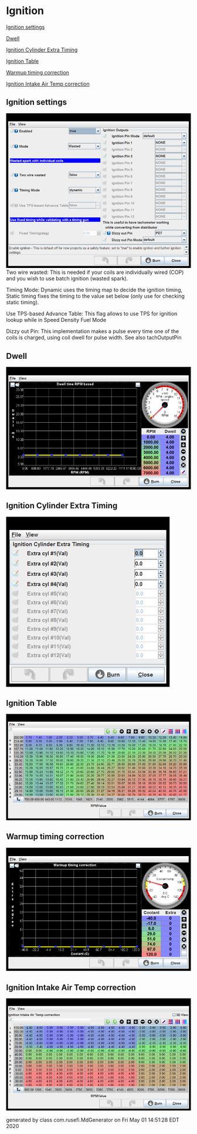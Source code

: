 # Ignition
[Ignition settings](#Ignition-settings)

[Dwell](#Dwell)

[Ignition Cylinder Extra Timing](#Ignition-Cylinder-Extra-Timing)

[Ignition Table](#Ignition-Table)

[Warmup timing correction](#Warmup-timing-correction)

[Ignition Intake Air Temp correction](#Ignition-Intake-Air-Temp-correction)

## Ignition settings
![x](overview/TS_generated/dialog_Ignition_settings.png)
Two wire wasted: This is needed if your coils are individually wired (COP) and you wish to use batch ignition (wasted spark).

Timing Mode: Dynamic uses the timing map to decide the ignition timing, Static timing fixes the timing to the value set below (only use for checking static timing).

Use TPS-based Advance Table: This flag allows to use TPS for ignition lookup while in Speed Density Fuel Mode

Dizzy out Pin: This implementation makes a pulse every time one of the coils is charged, using coil dwell for pulse width. See also tachOutputPin

## Dwell
![x](overview/TS_generated/dialog_Dwell.png)
## Ignition Cylinder Extra Timing
![x](overview/TS_generated/dialog_Ignition_Cylinder_Extra_Timing.png)
## Ignition Table
![x](overview/TS_generated/dialog_Ignition_Table.png)
## Warmup timing correction
![x](overview/TS_generated/dialog_Warmup_timing_correction.png)
## Ignition Intake Air Temp correction
![x](overview/TS_generated/dialog_Ignition_Intake_Air_Temp_correction.png)

generated by class com.rusefi.MdGenerator on Fri May 01 14:51:28 EDT 2020
